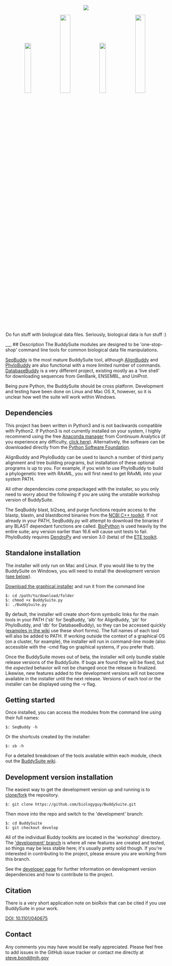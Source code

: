 <p align="center"><a href="https://github.com/biologyguy/BuddySuite/wiki">
<img src="https://raw.githubusercontent.com/biologyguy/BuddySuite/master/workshop/images/BuddySuite-logo.gif" /></a></p>
<p align="center">
<a href="https://github.com/biologyguy/BuddySuite/wiki/SeqBuddy"><img src="https://raw.githubusercontent.com/biologyguy/BuddySuite/master/workshop/images/SeqBuddy-logo.gif" width=20%/></a>
<a href="https://github.com/biologyguy/BuddySuite/wiki/AlignBuddy"><img src="https://raw.githubusercontent.com/biologyguy/BuddySuite/master/workshop/images/AlignBuddy-logo.gif" width=25%/></a>
<a href="https://github.com/biologyguy/BuddySuite/wiki/DatabaseBuddy"><img src="https://raw.githubusercontent.com/biologyguy/BuddySuite/master/workshop/images/DBBuddy-logo.gif" width=20%/></a>
<a href="https://github.com/biologyguy/BuddySuite/wiki/PhyloBuddy"><img src="https://raw.githubusercontent.com/biologyguy/BuddySuite/master/workshop/images/PhyloBuddy-logo.gif" width=25%/></a>
</p>
<p align="center">Do fun stuff with biological data files. Seriously, biological data is fun stuff :)</p>
___
## Description
The BuddySuite modules are designed to be 'one-stop-shop' command line tools for common biological data file
 manipulations.

[SeqBuddy](https://github.com/biologyguy/BuddySuite/wiki/SeqBuddy) is the most mature BuddySuite tool, although
 [AlignBuddy](https://github.com/biologyguy/BuddySuite/wiki/AlignBuddy) and
 [PhyloBuddy](https://github.com/biologyguy/BuddySuite/wiki/PhyloBuddy) are also functional with a more limited number
 of commands. [DatabaseBuddy](https://github.com/biologyguy/BuddySuite/wiki/DatabaseBuddy) is a very different project,
 existing mostly as a 'live shell' for downloading sequences from GenBank, ENSEMBL, and UniProt.

Being pure Python, the BuddySuite should be cross platform. Development and testing have been done on Linux
 and Mac OS X, however, so it is unclear how well the suite will work within Windows.

## Dependencies
This project has been written in Python3 and is not backwards compatible with Python2. If Python3 is not currently
 installed on your system, I highly recommend using the free [Anaconda manager](http://continuum.io/downloads#py34)
 from Continuum Analytics (if you experience any difficulty, 
 [click here](https://github.com/biologyguy/BuddySuite/wiki/anaconda)). Alternatively, the software can be downloaded 
 directly from the [Python Software Foundation](https://www.python.org/downloads/).

AlignBuddy and PhyloBuddy can be used to launch a number of third party alignment and tree building programs, but
 installation of these optional programs is up to you. For example, if you wish to use PhyloBuddy to build a 
 phylogenetic tree with RAxML, you will first need to get RAxML into your system PATH. 

All other dependencies come prepackaged with the installer, so you only need to worry about the following if you
 are using the unstable workshop version of BuddySuite.

The SeqBuddy blast, bl2seq, and purge functions require access to the blastp, blastn, and blastdbcmd binaries from the
 [NCBI C++ toolkit](http://www.ncbi.nlm.nih.gov/IEB/ToolBox/CPP_DOC/). If not already in your PATH, SeqBuddy.py will
 attempt to download the binaries if any BLAST dependant functions are called. [BioPython](http://biopython.org/) is
 used heavily by the entire suite; any version earlier than 16.6 will cause unit tests to fail. PhyloBuddy requires 
 [DendroPy](https://pythonhosted.org/DendroPy/) and version 3.0 (beta) of the
 [ETE toolkit](http://etetoolkit.org/download/).
 
## Standalone installation 
The installer will only run on Mac and Linux. If you would like to try the BuddySuite on Windows,
 you will need to install the development version
 ([see below](https://github.com/biologyguy/BuddySuite#development-version-installation)).

[Download the graphical installer](https://raw.github.com/biologyguy/BuddySuite/master/BuddySuite.py)
 and run it from the command line
    
    $: cd /path/to/download/folder
    $: chmod +x BuddySuite.py
    $: ./BuddySuite.py

By default, the installer will create short-form symbolic links for the main tools in your PATH ('sb' for SeqBuddy, 'alb'
 for AlignBuddy, 'pb' for PhyloBuddy, and 'db' for DatabaseBuddy), so they can be accessed quickly ([examples in the
 wiki](https://github.com/biologyguy/buddysuite/wiki) use these short forms). The full names of each tool will also be
 added to PATH. If working outside the context of a graphical OS (on a cluster, for example), the installer will run
 in command-line mode (also accessible with the -cmd flag on graphical systems, if you prefer that).

Once the BuddySuite moves out of beta, the installer will only bundle stable release versions of the BuddySuite. 
 If bugs are found they will be fixed, but the *expected* behavior will not be changed once the release is finalized. 
 Likewise, new features added to the development versions will not become available in the installer until the 
 next release. Versions of each tool or the installer can be displayed using the -v flag.

## Getting started
Once installed, you can access the modules from the command line using their full names:

    $: SeqBuddy -h

Or the shortcuts created by the installer:

    $: sb -h

For a detailed breakdown of the tools available within each module, check out the
 [BuddySuite wiki](https://github.com/biologyguy/BuddySuite/wiki).

## Development version installation
The easiest way to get the development version up and running is to
 [clone/fork](https://help.github.com/articles/fork-a-repo/) the repository.

    $: git clone https://github.com/biologyguy/BuddySuite.git

Then move into the repo and switch to the 'development' branch:
    
    $: cd BuddySuite
    $: git checkout develop

All of the individual Buddy toolkits are located in the 'workshop' directory. The 
 ['development' branch](https://github.com/biologyguy/BuddySuite/tree/develop) is where all new features are created
 and tested, so things may be less stable here; it's usually pretty solid though. If you're interested in contributing
 to the project, please ensure you are working from this branch.
  
See the [developer page](https://github.com/biologyguy/BuddySuite/wiki/Developers) for further information on
 development version dependencies and how to contribute to the project.


## Citation
There is a very short application note on bioRxiv that can be cited if you use BuddySuite in your work.

[DOI: 10.1101/040675](http://dx.doi.org/10.1101/040675)


## Contact
Any comments you may have would be really appreciated. Please feel free to add issues in the GitHub issue tracker or
 contact me directly at [steve.bond@nih.gov](mailto:steve.bond@nih.gov)